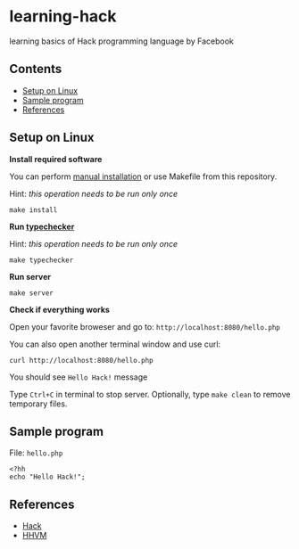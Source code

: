 learning-hack
=============
learning basics of Hack programming language by Facebook

Contents
--------
- [Setup on Linux](#setup-on-linux)
- [Sample program](#sample-program)
- [References](#references)

Setup on Linux
--------------

**Install required software**

You can perform [manual installation](https://docs.hhvm.com/hhvm/installation/linux) or use Makefile from this repository.

Hint: *this operation needs to be run only once*

```
make install
```

**Run [typechecker](https://docs.hhvm.com/hack/typechecker/introduction)**

Hint: *this operation needs to be run only once*

```
make typechecker
```

**Run server**

```
make server
```

**Check if everything works**

Open your favorite broweser and go to: `http://localhost:8080/hello.php`

You can also open another terminal window and use curl:

```
curl http://localhost:8080/hello.php
```

You should see `Hello Hack!` message

Type `Ctrl+C` in terminal to stop server. Optionally, type `make clean` to remove temporary files.

Sample program
--------------

File: `hello.php`

```hack
<?hh
echo "Hello Hack!";

```

References
----------
- [Hack](http://hacklang.org/)
- [HHVM](http://hhvm.com/)
